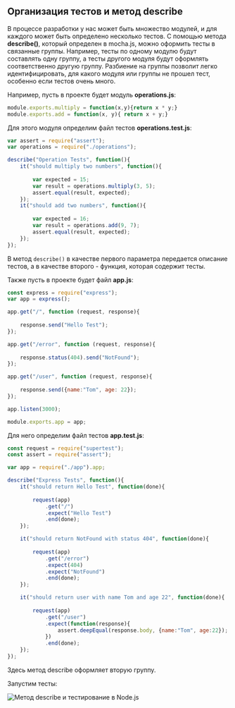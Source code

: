 ## Организация тестов и метод describe

В процессе разработки у нас может быть множество модулей, и для каждого может быть определено несколько тестов. С помощью метода **describe()**, 
который определен в mocha.js, можно оформить тесты в связанные группы. Например, тесты по одному модулю будут составлять одну группу, а тесты другого модуля будут оформлять соответственно 
другую группу. Разбиение на группы позволит легко идентифицировать, для какого модуля или группы не прошел тест, особенно если тестов очень много.

Например, пусть в проекте будет модуль **operations.js**:

```js
module.exports.multiply = function(x,y){return x * y;}
module.exports.add = function(x, y){ return x + y;}
```

Для этого модуля определим файл тестов **operations.test.js**:

```js
var assert = require("assert");
var operations = require("./operations");

describe("Operation Tests", function(){
    it("should multiply two numbers", function(){
        
        var expected = 15;
        var result = operations.multiply(3, 5);
        assert.equal(result, expected);
    });
    it("should add two numbers", function(){
        
        var expected = 16;
        var result = operations.add(9, 7);
        assert.equal(result, expected);
    });
});
```

В метод `describe()` в качестве первого параметра передается описание тестов, а в качестве второго - функция, которая содержит тесты.

Также пусть в проекте будет файл **app.js**:

```js
const express = require("express");
var app = express();

app.get("/", function (request, response){
    
    response.send("Hello Test");
});

app.get("/error", function (request, response){
    
    response.status(404).send("NotFound");
});

app.get("/user", function (request, response){
    
    response.send({name:"Tom", age: 22});
});

app.listen(3000);

module.exports.app = app;
```

Для него определим файл тестов **app.test.js**:

```js
const request = require("supertest");
const assert = require("assert");

var app = require("./app").app;

describe("Express Tests", function(){
    it("should return Hello Test", function(done){
        
        request(app)
            .get("/")
            .expect("Hello Test")
            .end(done);
    });

    it("should return NotFound with status 404", function(done){
        
        request(app)
            .get("/error")
            .expect(404)
            .expect("NotFound")
            .end(done);
    });

    it("should return user with name Tom and age 22", function(done){
        
        request(app)
            .get("/user")
            .expect(function(response){
                assert.deepEqual(response.body, {name:"Tom", age:22});
            })
            .end(done);
    });
});
```

Здесь метод describe оформляет вторую группу.

Запустим тесты:

![Метод describe и тестирование в Node.js](https://metanit.com/web/nodejs/pics/5.8.png)

